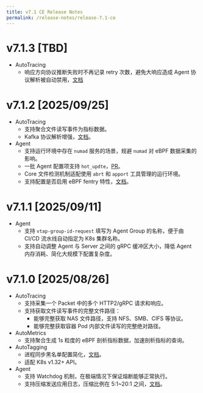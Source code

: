 ```yaml
---
title: v7.1 CE Release Notes
permalink: /release-notes/release-7.1-ce
---
```


# v7.1.3 [TBD]

- AutoTracing
  - 响应方向协议推断失败时不再记录 retry 次数，避免大响应造成 Agent 协议解析被自动禁用，[文档](../configuration/agent/#processors.request_log.application_protocol_inference.inference_max_retries)

# v7.1.2 [2025/09/25]

- AutoTracing
  - 支持聚合文件读写事件为指标数据。
  - Kafka 协议解析增强，[文档](../features/l7-protocols/mq/#kafka)。
- Agent
  - 支持运行环境中存在 `numad` 服务的场景，规避 `numad` 对 eBPF 数据采集的影响。
  - 一批 Agent 配置项支持 `hot_updte`，[PR](https://github.com/deepflowio/deepflow/pull/10466)。
  - Core 文件检测机制适配使用 `abrt` 和 `apport` 工具管理的运行环境。
  - 支持配置是否启用 eBPF fentry 特性，[文档](../configuration/agent/#inputs.ebpf.socket.tunning.fentry_enabled)。

# v7.1.1 [2025/09/11]

- Agent
  - 支持 `vtap-group-id-request` 填写为 Agent Group 的名称，便于由 CI/CD 流水线自动指定为 K8s 集群名称。
  - 支持自动调整 Agent 与 Server 之间的 gRPC 缓冲区大小，降低 Agent 内存消耗、简化大规模下配置复杂度。

# v7.1.0 [2025/08/26]

- AutoTracing
  - 支持采集一个 Packet 中的多个 HTTP2/gRPC 请求和响应。
  - 支持获取文件读写事件的完整文件路径：
    - 能够完整获取 NAS 文件路径，支持 NFS、SMB、CIFS 等协议。
    - 能够完整获取容器 Pod 内部文件读写的完整绝对路径。
- AutoMetrics
  - 支持聚合生成 1s 粒度的 eBPF 剖析指标数据，加速剖析指标的查询。
- AutoTagging
  - 进程同步黑名单配置简化，[文档](../configuration/agent/#inputs.proc.process_blacklist)。
  - 适配 K8s v1.32+ API。
- Agent
  - 支持 Watchdog 机制，在极端情况下保证熔断能够正常执行。
  - 支持压缩发送应用日志，压缩比例在 5:1~20:1 之间，[文档](../configuration/agent/#outputs.compression.application_log)。
